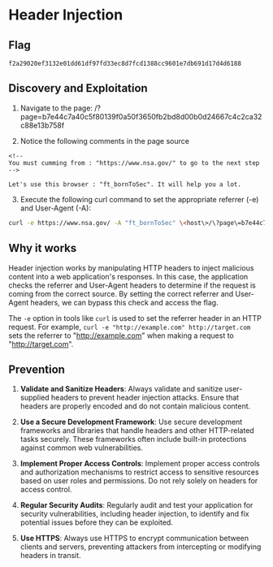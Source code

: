 # Header Injection

## Flag

```
f2a29020ef3132e01dd61df97fd33ec8d7fcd1388cc9601e7db691d17d4d6188
```

## Discovery and Exploitation

1. Navigate to the page: <host>/?page=b7e44c7a40c5f80139f0a50f3650fb2bd8d00b0d24667c4c2ca32c88e13b758f

2. Notice the following comments in the page source

```
<!--
You must cumming from : "https://www.nsa.gov/" to go to the next step
-->

Let's use this browser : "ft_bornToSec". It will help you a lot.

```

3. Execute the following curl command to set the appropriate referrer (-e) and User-Agent (-A):

```bash
curl -e https://www.nsa.gov/ -A "ft_bornToSec" \<host\>/\?page\=b7e44c7a40c5f80139f0a50f3650fb2bd8d00b0d24667c4c2ca32c88e13b758f  | grep flag
```

## Why it works

Header injection works by manipulating HTTP headers to inject malicious content into a web application's responses. In this case, the application checks the referrer and User-Agent headers to determine if the request is coming from the correct source. By setting the correct referrer and User-Agent headers, we can bypass this check and access the flag.

The `-e` option in tools like `curl` is used to set the referrer header in an HTTP request. For example, `curl -e "http://example.com" http://target.com` sets the referrer to "http://example.com" when making a request to "http://target.com".

## Prevention

1. **Validate and Sanitize Headers**: Always validate and sanitize user-supplied headers to prevent header injection attacks. Ensure that headers are properly encoded and do not contain malicious content.

2. **Use a Secure Development Framework**: Use secure development frameworks and libraries that handle headers and other HTTP-related tasks securely. These frameworks often include built-in protections against common web vulnerabilities.

3. **Implement Proper Access Controls**: Implement proper access controls and authorization mechanisms to restrict access to sensitive resources based on user roles and permissions. Do not rely solely on headers for access control.

4. **Regular Security Audits**: Regularly audit and test your application for security vulnerabilities, including header injection, to identify and fix potential issues before they can be exploited.

5. **Use HTTPS**: Always use HTTPS to encrypt communication between clients and servers, preventing attackers from intercepting or modifying headers in transit.
